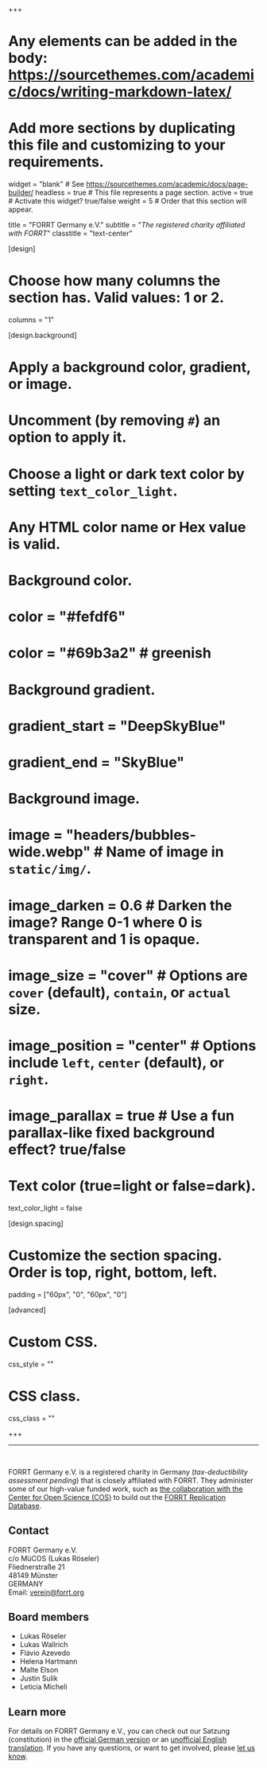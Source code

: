 +++
# Any elements can be added in the body: https://sourcethemes.com/academic/docs/writing-markdown-latex/
# Add more sections by duplicating this file and customizing to your requirements.

widget = "blank"  # See https://sourcethemes.com/academic/docs/page-builder/
headless = true  # This file represents a page section.
active = true  # Activate this widget? true/false
weight = 5  # Order that this section will appear.

title = "FORRT Germany e.V."
subtitle = "*The registered charity affiliated with FORRT*"
classtitle = "text-center"

[design]
  # Choose how many columns the section has. Valid values: 1 or 2.
  columns = "1"

[design.background]
  # Apply a background color, gradient, or image.
  #   Uncomment (by removing `#`) an option to apply it.
  #   Choose a light or dark text color by setting `text_color_light`.
  #   Any HTML color name or Hex value is valid.

  # Background color.
  # color = "#fefdf6"
  # color = "#69b3a2" # greenish
  
  # Background gradient.
  # gradient_start = "DeepSkyBlue"
  # gradient_end = "SkyBlue"
  
  # Background image.
  # image = "headers/bubbles-wide.webp"  # Name of image in `static/img/`.
  # image_darken = 0.6  # Darken the image? Range 0-1 where 0 is transparent and 1 is opaque.
  # image_size = "cover"  #  Options are `cover` (default), `contain`, or `actual` size.
  # image_position = "center"  # Options include `left`, `center` (default), or `right`.
  # image_parallax = true  # Use a fun parallax-like fixed background effect? true/false

  # Text color (true=light or false=dark).
  text_color_light = false

[design.spacing]
  # Customize the section spacing. Order is top, right, bottom, left.
  padding = ["60px", "0", "60px", "0"]


[advanced]
 # Custom CSS. 
 css_style = ""
 
 # CSS class.
 css_class = ""

+++

---

<br>

FORRT Germany e.V. is a registered charity in Germany (*tax-deductibility assessment pending*) that is closely affiliated with FORRT. They administer some of our high-value funded work, such as [the collaboration with the Center for Open Science (COS)](https://www.cos.io/blog/cos-and-forrt-partner-to-increase-discoverability-and-usability-of-replication-evidence) to build out the [FORRT Replication Database](https://forrt.org/replication-hub/#:~:text=FORRT%20Replication%20Database%20(FReD)).

## Contact

FORRT Germany e.V.\
c/o MüCOS (Lukas Röseler)\
Fliednerstraße 21\
48149 Münster\
GERMANY\
Email: [verein@forrt.org](mailto:verein@forrt.org)

## Board members

- Lukas Röseler
- Lukas Wallrich
- Flávio Azevedo
- Helena Hartmann
- Malte Elson
- Justin Sulik
- Leticia Micheli

## Learn more

For details on FORRT Germany e.V., you can check out our Satzung (constitution) in the [official German version](/files/Satzung_FORRT_Germany.pdf) or an [unofficial English translation](/files/Satzung_FORRT_Germany_translated.pdf). If you have any questions, or want to get involved, please [let us know](mailto:verein@forrt.org).
